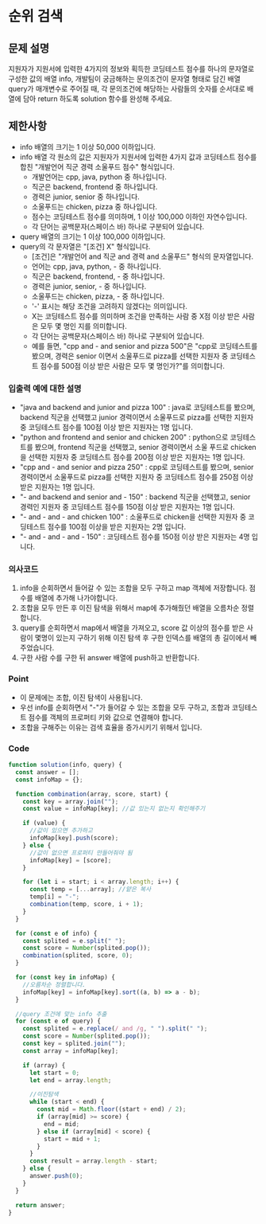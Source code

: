 # 순위 검색

## 문제 설명

지원자가 지원서에 입력한 4가지의 정보와 획득한 코딩테스트 점수를 하나의 문자열로 구성한 값의 배열 info, 개발팀이 궁금해하는 문의조건이 문자열 형태로 담긴 배열 query가 매개변수로 주어질 때,
각 문의조건에 해당하는 사람들의 숫자를 순서대로 배열에 담아 return 하도록 solution 함수를 완성해 주세요.

## 제한사항

- info 배열의 크기는 1 이상 50,000 이하입니다.
- info 배열 각 원소의 값은 지원자가 지원서에 입력한 4가지 값과 코딩테스트 점수를 합친 "개발언어 직군 경력 소울푸드 점수" 형식입니다.
  - 개발언어는 cpp, java, python 중 하나입니다.
  - 직군은 backend, frontend 중 하나입니다.
  - 경력은 junior, senior 중 하나입니다.
  - 소울푸드는 chicken, pizza 중 하나입니다.
  - 점수는 코딩테스트 점수를 의미하며, 1 이상 100,000 이하인 자연수입니다.
  - 각 단어는 공백문자(스페이스 바) 하나로 구분되어 있습니다.
- query 배열의 크기는 1 이상 100,000 이하입니다.
- query의 각 문자열은 "[조건] X" 형식입니다.
  - [조건]은 "개발언어 and 직군 and 경력 and 소울푸드" 형식의 문자열입니다.
  - 언어는 cpp, java, python, - 중 하나입니다.
  - 직군은 backend, frontend, - 중 하나입니다.
  - 경력은 junior, senior, - 중 하나입니다.
  - 소울푸드는 chicken, pizza, - 중 하나입니다.
  - '-' 표시는 해당 조건을 고려하지 않겠다는 의미입니다.
  - X는 코딩테스트 점수를 의미하며 조건을 만족하는 사람 중 X점 이상 받은 사람은 모두 몇 명인 지를 의미합니다.
  - 각 단어는 공백문자(스페이스 바) 하나로 구분되어 있습니다.
  - 예를 들면, "cpp and - and senior and pizza 500"은 "cpp로 코딩테스트를 봤으며, 경력은 senior 이면서 소울푸드로 pizza를 선택한 지원자 중 코딩테스트 점수를 500점 이상 받은 사람은 모두 몇 명인가?"를 의미합니다.

### 입출력 예에 대한 설명

- "java and backend and junior and pizza 100" : java로 코딩테스트를 봤으며, backend 직군을 선택했고 junior 경력이면서 소울푸드로 pizza를 선택한 지원자 중 코딩테스트 점수를 100점 이상 받은 지원자는 1명 입니다.
- "python and frontend and senior and chicken 200" : python으로 코딩테스트를 봤으며, frontend 직군을 선택했고, senior 경력이면서 소울 푸드로 chicken을 선택한 지원자 중 코딩테스트 점수를 200점 이상 받은 지원자는 1명 입니다.
- "cpp and - and senior and pizza 250" : cpp로 코딩테스트를 봤으며, senior 경력이면서 소울푸드로 pizza를 선택한 지원자 중 코딩테스트 점수를 250점 이상 받은 지원자는 1명 입니다.
- "- and backend and senior and - 150" : backend 직군을 선택했고, senior 경력인 지원자 중 코딩테스트 점수를 150점 이상 받은 지원자는 1명 입니다.
- "- and - and - and chicken 100" : 소울푸드로 chicken을 선택한 지원자 중 코딩테스트 점수를 100점 이상을 받은 지원자는 2명 입니다.
- "- and - and - and - 150" : 코딩테스트 점수를 150점 이상 받은 지원자는 4명 입니다.

### 의사코드

1. info을 순회하면서 들어갈 수 있는 조합을 모두 구하고 map 객체에 저장합니다. 점수를 배열에 추가해 나가야합니다.
2. 조합을 모두 만든 후 이진 탐색을 위해서 map에 추가해줬던 배열을 오름차순 정렬합니다.
3. query를 순회하면서 map에서 배열을 가져오고, score 값 이상의 점수를 받은 사람이 몇명이 있는지 구하기 위해 이진 탐색 후 구한 인덱스를 배열의 총 길이에서 빼주었습니다.
4. 구한 사람 수를 구한 뒤 answer 배열에 push하고 반환합니다.

### Point

- 이 문제에는 조합, 이진 탐색이 사용됩니다.
- 우선 info를 순회하면서 "-"가 들어갈 수 있는 조합을 모두 구하고, 조합과 코딩테스트 점수를 객체의 프로퍼티 키와 값으로 연결해야 합니다.
- 조합을 구해주는 이유는 검색 효율을 증가시키기 위해서 입니다.

### Code

```js
function solution(info, query) {
  const answer = [];
  const infoMap = {};

  function combination(array, score, start) {
    const key = array.join("");
    const value = infoMap[key]; //값 있는지 없는지 확인해주기

    if (value) {
      //값이 있으면 추가하고
      infoMap[key].push(score);
    } else {
      //값이 없으면 프로퍼티 만들어줘야 됨
      infoMap[key] = [score];
    }

    for (let i = start; i < array.length; i++) {
      const temp = [...array]; //얕은 복사
      temp[i] = "-";
      combination(temp, score, i + 1);
    }
  }

  for (const e of info) {
    const splited = e.split(" ");
    const score = Number(splited.pop());
    combination(splited, score, 0);
  }

  for (const key in infoMap) {
    //오름차순 정렬합니다.
    infoMap[key] = infoMap[key].sort((a, b) => a - b);
  }

  //query 조건에 맞는 info 추출
  for (const e of query) {
    const splited = e.replace(/ and /g, " ").split(" ");
    const score = Number(splited.pop());
    const key = splited.join("");
    const array = infoMap[key];

    if (array) {
      let start = 0;
      let end = array.length;

      //이진탐색
      while (start < end) {
        const mid = Math.floor((start + end) / 2);
        if (array[mid] >= score) {
          end = mid;
        } else if (array[mid] < score) {
          start = mid + 1;
        }
      }
      const result = array.length - start;
    } else {
      answer.push(0);
    }
  }

  return answer;
}
```
